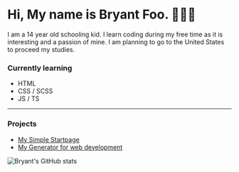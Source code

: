 # Hi, My name is Bryant Foo. 👋👋👋
I am a 14 year old schooling kid. I learn coding during my free time as it is interesting and a passion of mine. I am planning to go to the United States to proceed my studies.

### Currently learning
- HTML
- CSS / SCSS
- JS / TS

---

### Projects
- [My Simple Startpage](https://github.com/bryant-the-coder/myStartpage)
- [My Generator for web development](https://github.com/bryant-the-coder/generator-html-scss-js)



![Bryant's GitHub stats](https://github-readme-stats.vercel.app/api?username=bryant-the-coder&show_icons=true&theme=tokyonight)

